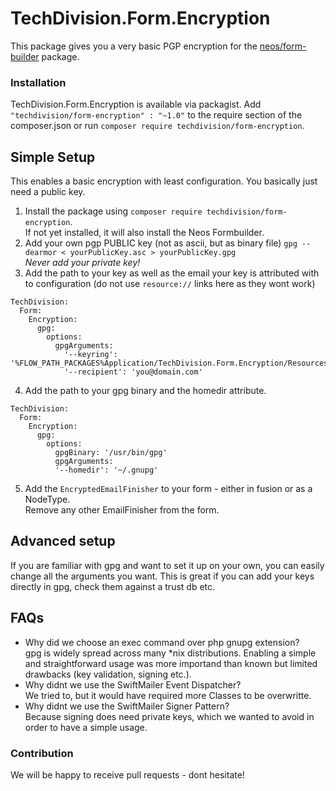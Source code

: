 # TechDivision.Form.Encryption
This package gives you a very basic PGP encryption for the [neos/form-builder](https://github.com/neos/form-builder) package.  

### Installation

TechDivision.Form.Encryption is available via packagist. Add `"techdivision/form-encryption" : "~1.0"` to the require section of the composer.json or run `composer require techdivision/form-encryption`.  

## Simple Setup
This enables a basic encryption with least configuration. 
You basically just need a public key.

1) Install the package using `composer require techdivision/form-encryption`.  
If not yet installed, it will also install the Neos Formbuilder.  
2) Add your own pgp PUBLIC key (not as ascii, but as binary file) `gpg --dearmor < yourPublicKey.asc > yourPublicKey.gpg`  
*Never add your private key!*  
3) Add the path to your key as well as the email your key is attributed with to configuration (do not use `resource://` links here as they wont work)  
```
TechDivision:
  Form:
    Encryption:
      gpg:
        options:
          gpgArguments:
            '--keyring': '%FLOW_PATH_PACKAGES%Application/TechDivision.Form.Encryption/Resources/Public/Keys/yourPublicKey.gpg'
            '--recipient': 'you@domain.com'
```  
4) Add the path to your gpg binary and the homedir attribute.  
```
TechDivision:
  Form:
    Encryption:
      gpg:
        options:
          gpgBinary: '/usr/bin/gpg'
          gpgArguments:
          '--homedir': '~/.gnupg'
```  
5) Add the `EncryptedEmailFinisher` to your form - either in fusion or as a NodeType.  
Remove any other EmailFinisher from the form.


## Advanced setup
If you are familiar with gpg and want to set it up on your own, you can easily change all the arguments you want. 
This is great if you can add your keys directly in gpg, check them against a trust db etc.  

## FAQs
- Why did we choose an exec command over php gnupg extension?  
gpg is widely spread across many *nix distributions. Enabling a simple and straightforward usage was more importand than known but limited drawbacks (key validation, signing etc.).  
- Why didnt we use the SwiftMailer Event Dispatcher?  
We tried to, but it would have required more Classes to be overwritte.
- Why didnt we use the SwiftMailer Signer Pattern?  
Because signing does need private keys, which we wanted to avoid in order to have a simple usage.  

### Contribution
We will be happy to receive pull requests - dont hesitate!
